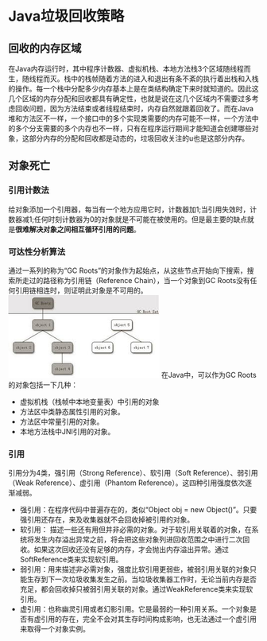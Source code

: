 
# Java垃圾回收策略

## 回收的内存区域

在Java内存运行时，其中程序计数器、虚拟机栈、本地方法栈3个区域随线程而生，随线程而灭。栈中的栈帧随着方法的进入和退出有条不紊的执行着出栈和入栈的操作。每一个栈中分配多少内存基本上是在类结构确定下来时就知道的。因此这几个区域的内存分配和回收都具有确定性，也就是说在这几个区域内不需要过多考虑回收问题，因为方法结束或者线程结束时，内存自然就跟着回收了。而在Java堆和方法区不一样，一个接口中的多个实现类需要的内存可能不一样，一个方法中的多个分支需要的多个内存也不一样，只有在程序运行期间才能知道会创建哪些对象，这部分内存的分配和回收都是动态的，垃圾回收关注的u也是这部分内存。

## 对象死亡

### 引用计数法
给对象添加一个引用器，每当有一个地方应用它时，计数器加1;当引用失效时，计数器减1;任何时刻计数器为0的对象就是不可能在被使用的。但是最主要的缺点就是**很难解决对象之间相互循环引用的问题**。

### 可达性分析算法

通过一系列的称为“GC Roots”的对象作为起始点，从这些节点开始向下搜索，搜索所走过的路径称为引用链（Reference Chain），当一个对象到GC Roots没有任何引用链相连时，则证明此对象是不可用的。
![](./imgs/04-1.jpg)
在Java中，可以作为GC Roots的对象包括一下几种：

- 虚拟机栈（栈帧中本地变量表）中引用的对象
- 方法区中类静态属性引用的对象。
- 方法区中常量引用的对象。
- 本地方法栈中JNI引用的对象。

### 引用

引用分为4类，强引用（Strong Reference）、软引用（Soft Reference）、弱引用（Weak Reference）、虚引用（Phantom Reference）。这四种引用强度依次逐渐减弱。

- 强引用：在程序代码中普遍存在的，类似“Object obj = new Object()”。只要强引用还存在，来及收集器就不会回收掉被引用的对象。
- 软引用： 描述一些还有用但并非必需的对象。对于软引用关联着的对象，在系统将发生内存溢出异常之前，将会把这些对象列进回收范围之中进行二次回收。如果这次回收还没有足够的内存，才会抛出内存溢出异常。通过SoftReference类来实现软引用。
- 弱引用：用来描述非必需对象，强度比软引用更弱些，被弱引用关联的对象只能生存到下一次垃圾收集发生之前。当垃圾收集器工作时，无论当前内存是否充足，都会回收掉只被弱引用关联的对象。通过WeakReference类来实现软引用。
- 虚引用：也称幽灵引用或者幻影引用。它是最弱的一种引用关系。一个对象是否有虚引用的存在，完全不会对其生存时间构成影响，也无法通过一个虚引用来取得一个对象实例。
